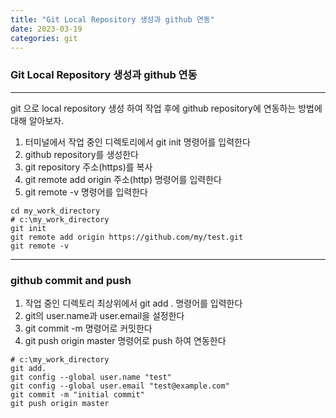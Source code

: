 ```yaml
---
title: "Git Local Repository 생성과 github 연동"
date: 2023-03-19
categories: git
---
```


### Git Local Repository 생성과 github 연동

---

git 으로 local repository 생성 하여 작업 후에 github repository에 연동하는 방법에 대해 알아보자.

1. 터미널에서 작업 중인 디렉토리에서 git init 명령어를 입력한다
2. github repository를 생성한다
3. git repository 주소(https)를 복사
4. git remote add origin 주소(http) 명령어를 입력한다
5. git remote -v 명령어를 입력한다

```
cd my_work_directory
# c:\my_work_directory
git init
git remote add origin https://github.com/my/test.git
git remote -v
```

---

### github commit and push

1. 작업 중인 디렉토리 최상위에서 git add . 명령어를 입력한다
2. git의 user.name과 user.email을 설정한다
3. git commit -m 명령어로 커밋한다
4. git push origin master 명령어로 push 하여 연동한다

```
# c:\my_work_directory
git add.
git config --global user.name "test"
git config --global user.email "test@example.com"
git commit -m "initial commit"
git push origin master
```
